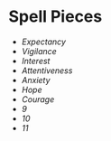 # Spell Pieces
- *Expectancy*
- *Vigilance*
- *Interest*
- *Attentiveness*
- *Anxiety*
- *Hope*
- *Courage*
- *9*
- *10*
- *11*

